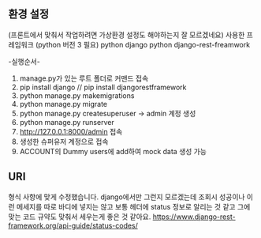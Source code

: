 ## 환경 설정
(프론트에서 맞춰서 작업하려면 가상환경 설정도 해야하는지 잘 모르겠네요)
사용한 프레임워크 (python 버전 3 필요)
python django
python django-rest-freamwork

-실행순서-
1. manage.py가 있는 루트 폴더로 커맨드 접속
2. pip install django // pip install djangorestframework
3. python manage.py makemigrations
4. python manage.py migrate
5. python manage.py createsuperuser  -> admin 계정 생성
6. python manage.py runserver
7. http://127.0.0.1:8000/admin 접속
8. 생성한 슈퍼유저 계정으로 접속
9. ACCOUNT의 Dummy users에 add하여 mock data 생성 가능



## URI
형식 사항에 맞게 수정했습니다.
django에서만 그런지 모르겠는데 조회시 성공이나 이런 메세지를 따로 바디에 넣지는 않고
보통 헤더에 status 정보로 알리는 것 같고 그에 맞는 코드 규약도 맞춰서 세우는게 좋은 것 같아요. 
https://www.django-rest-framework.org/api-guide/status-codes/


